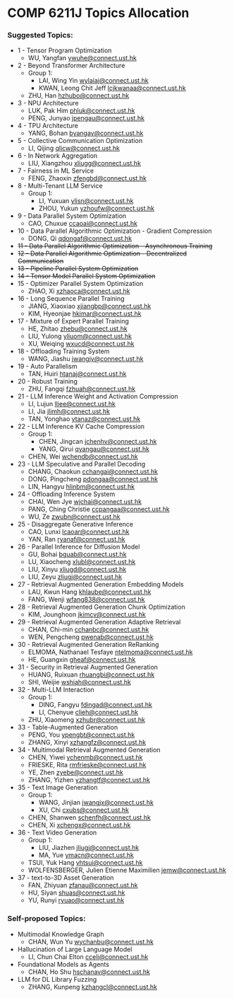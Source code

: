 # COMP 6211J Topics Allocation

### Suggested Topics:

- 1 - Tensor Program Optimization
    - WU, Yangfan [ywuhe@connect.ust.hk](mailto:ywuhe@connect.ust.hk)
- 2 - Beyond Transformer Architecture
    - Group 1:    
        - LAI, Wing Yin	[wylaiaj@connect.ust.hk](mailto:wylaiaj@connect.ust.hk)
        - KWAN, Leong Chit Jeff	[lcjkwanaa@connect.ust.hk](mailto:lcjkwanaa@connect.ust.hk)
    - ZHU, Han [hzhubo@connect.ust.hk](mailto:hzhubo@connect.ust.hk)
- 3 - NPU Architecture
    - LUK, Pak Him	[phluk@connect.ust.hk](mailto:phluk@connect.ust.hk)
    - PENG, Junyao	[jpengau@connect.ust.hk](mailto:jpengau@connect.ust.hk)
- 4 - TPU Architecture
    - YANG, Bohan [byangay@connect.ust.hk](mailto:byangay@connect.ust.hk)
- 5 - Collective Communication Optimization
    - LI, Qijing	[qlicw@connect.ust.hk](mailto:qlicw@connect.ust.hk)
- 6 - In Network Aggregation
    - LIU, Xiangzhou [xliugg@connect.ust.hk](mailto:xliugg@connect.ust.hk)
- 7 - Fairness in ML Service
    - FENG, Zhaoxin [zfengbd@connect.ust.hk](mailto:zfengbd@connect.ust.hk)
- 8 - Multi-Tenant LLM Service
    - Group 1:     
        - LI, Yuxuan [ylisn@connect.ust.hk](mailto:ylisn@connect.ust.hk)
        - ZHOU, Yukun	[yzhoufw@connect.ust.hk](mailto:yzhoufw@connect.ust.hk)
- 9 - Data Parallel System Optimization
    - CAO, Chuxue [ccaoai@connect.ust.hk](mailto:ccaoai@connect.ust.hk)
- 10 - Data Parallel Algorithmic Optimization - Gradient Compression
    - DONG, Qi [qdongaf@connect.ust.hk](mailto:qdongaf@connect.ust.hk)
- ~~11 - Data Parallel Algorithmic Optimization - Asynchronous Training~~
- ~~12 - Data Parallel Algorithmic Optimization - Decentralized Communication~~
- ~~13 - Pipeline Parallel System Optimization~~
- ~~14 - Tensor Model Parallel System Optimization~~
- 15 - Optimizer Parallel System Optimization
    - ZHAO, Xi	[xzhaoca@connect.ust.hk](mailto:xzhaoca@connect.ust.hk)
- 16 - Long Sequence Parallel Training
    - JIANG, Xiaoxiao [xjiangbp@connect.ust.hk](mailto:xjiangbp@connect.ust.hk)
    - KIM, Hyeonjae	[hkimar@connect.ust.hk](mailto:hkimar@connect.ust.hk)
- 17 - Mixture of Expert Parallel Training
    - HE, Zhitao [zhebu@connect.ust.hk](mailto:zhebu@connect.ust.hk)
    - LIU, Yulong	[yliuom@connect.ust.hk](mailto:yliuom@connect.ust.hk)
    - XU, Weiqing [wxucd@connect.ust.hk](mailto:wxucd@connect.ust.hk)
- 18 - Offloading Training System
    - WANG, Jiashu	[jwangjv@connect.ust.hk](mailto:jwangjv@connect.ust.hk)
- 19 - Auto Parallelism
    - TAN, Huiri [htanaj@connect.ust.hk](mailto:htanaj@connect.ust.hk)
- 20 - Robust Training
    - ZHU, Fangqi [fzhuah@connect.ust.hk](mailto:fzhuah@connect.ust.hk)
- 21 - LLM Inference Weight and Activation Compression
    - LI, Lujun	[lliee@connect.ust.hk](mailto:lliee@connect.ust.hk)
    - LI, Jia [jlimh@connect.ust.hk](mailto:jlimh@connect.ust.hk)
    - TAN, Yonghao	[ytanaz@connect.ust.hk](mailto:ytanaz@connect.ust.hk)
- 22 - LLM Inference KV Cache Compression
    - Group 1:     
        - CHEN, Jingcan [jchenhv@connect.ust.hk](mailto:jchenhv@connect.ust.hk)
        - YANG, Qirui [qyangau@connect.ust.hk](mailto:qyangau@connect.ust.hk)
    - CHEN, Wei [wchendb@connect.ust.hk](mailto:wchendb@connect.ust.hk)
- 23 - LLM Speculative and Parallel Decoding
    - CHANG, Chaokun	[cchangai@connect.ust.hk](mailto:cchangai@connect.ust.hk)
    - DONG, Pingcheng	[pdongaa@connect.ust.hk](mailto:pdongaa@connect.ust.hk)
    - LIN, Hangyu	[hlinbm@connect.ust.hk](mailto:hlinbm@connect.ust.hk)
- 24 - Offloading Inference System
    - CHAI, Wen Jye [wjchai@connect.ust.hk](mailto:wjchai@connect.ust.hk)
    - PANG, Ching Christie [ccpangaa@connect.ust.hk](mailto:ccpangaa@connect.ust.hk)
    - WU, Ze	[zwubn@connect.ust.hk](mailto:zwubn@connect.ust.hk)
- 25 - Disaggregate Generative Inference
    - CAO, Lunxi [lcaoar@connect.ust.hk](mailto:lcaoar@connect.ust.hk)
    - YAN, Ran	[ryanaf@connect.ust.hk](mailto:ryanaf@connect.ust.hk)
- 26 - Parallel Inference for Diffusion Model
    - GU, Bohai [bguab@connect.ust.hk](mailto:bguab@connect.ust.hk)
    - LU, Xiaocheng	[xlubl@connect.ust.hk](mailto:xlubl@connect.ust.hk)
    - LIU, Xinyu [xliugd@connect.ust.hk](mailto:xliugd@connect.ust.hk)
    - LIU, Zeyu	[zliugj@connect.ust.hk](mailto:zliugj@connect.ust.hk)
- 27 - Retrieval Augmented Generation Embedding Models
    - LAU, Kwun Hang [khlaube@connect.ust.hk](mailto:khlaube@connect.ust.hk)
    - FANG, Wenji [wfang838@connect.ust.hk](mailto:wfang838@connect.ust.hk)
- 28 - Retrieval Augmented Generation Chunk Optimization
    - KIM, Jounghoon [jkimcv@connect.ust.hk](mailto:jkimcv@connect.ust.hk)
- 29 - Retrieval Augmented Generation Adaptive Retrieval
    - CHAN, Chi-min [cchanbc@connect.ust.hk](mailto:cchanbc@connect.ust.hk)
    - WEN, Pengcheng	[pwenab@connect.ust.hk](mailto:pwenab@connect.ust.hk)
- 30 - Retrieval Augmented Generation ReRanking
    - ELMOMA, Nathanael Tesfaye	[ntelmoma@connect.ust.hk](mailto:ntelmoma@connect.ust.hk)
    - HE, Guangxin	[gheaf@connect.ust.hk](mailto:gheaf@connect.ust.hk)
- 31 - Security in Retrieval Augmented Generation
    - HUANG, Ruixuan [rhuangbi@connect.ust.hk](mailto:rhuangbi@connect.ust.hk)
    - SHI, Weijie [wshiah@connect.ust.hk](mailto:wshiah@connect.ust.hk)
- 32 - Multi-LLM Interaction
    - Group 1:    
        - DING, Fangyu	[fdingad@connect.ust.hk](mailto:fdingad@connect.ust.hk)
        - LI, Chenyue [clieh@connect.ust.hk](mailto:clieh@connect.ust.hk)
    - ZHU, Xiaomeng [xzhubr@connect.ust.hk](mailto:xzhubr@connect.ust.hk)
- 33 - Table-Augmented Generation
    - PENG, You [ypengbt@connect.ust.hk](mailto:ypengbt@connect.ust.hk)
    - ZHANG, Xinyi	[xzhangfz@connect.ust.hk](mailto:xzhangfz@connect.ust.hk)
- 34 - Multimodal Retrieval Augmented Generation
    - CHEN, Yiwei [ychenmb@connect.ust.hk](mailto:ychenmb@connect.ust.hk)
    - FRIESKE, Rita	[rmfrieske@connect.ust.hk](mailto:rmfrieske@connect.ust.hk)
    - YE, Zhen	[zyebe@connect.ust.hk](mailto:zyebe@connect.ust.hk)
    - ZHANG, Yizhen [yzhangtf@connect.ust.hk](mailto:yzhangtf@connect.ust.hk)
- 35 - Text Image Generation
    - Group 1:
        - WANG, Jinjian	[jwangjx@connect.ust.hk](mailto:jwangjx@connect.ust.hk)
        - XU, Chi	[cxubs@connect.ust.hk](mailto:cxubs@connect.ust.hk)          
    - CHEN, Shanwen [schenfh@connect.ust.hk](mailto:schenfh@connect.ust.hk)
    - CHEN, Xi	[xchengx@connect.ust.hk](mailto:xchengx@connect.ust.hk)
- 36 - Text Video Generation
    - Group 1:     
        - LIU, Jiazhen [jliugj@connect.ust.hk](mailto:jliugj@connect.ust.hk)
        - MA, Yue [ymacn@connect.ust.hk](mailto:ymacn@connect.ust.hk)
    - TSUI, Yuk Hang [yhtsui@connect.ust.hk](mailto:yhtsui@connect.ust.hk)
    - WOLFENSBERGER, Julien Etienne Maximilien [jemw@connect.ust.hk](mailto:jemw@connect.ust.hk)
- 37 - text-to-3D Asset Generation
    - FAN, Zhiyuan	[zfanau@connect.ust.hk](mailto:zfanau@connect.ust.hk)
    - HU, Siyan [shuas@connect.ust.hk](mailto:shuas@connect.ust.hk)
    - YU, Runyi [ryuao@connect.ust.hk](mailto:ryuao@connect.ust.hk)

### Self-proposed Topics:

- Multimodal Knowledge Graph
    - CHAN, Wun Yu [wychanbu@connect.ust.hk](mailto:wychanbu@connect.ust.hk)
- Hallucination of Large Language Model
    - LI, Chun Chai Elton	[cceli@connect.ust.hk](mailto:cceli@connect.ust.hk)
- Foundational Models as Agents
    - CHAN, Ho Shu [hschanav@connect.ust.hk](mailto:hschanav@connect.ust.hk)
- LLM for DL Library Fuzzing
    - ZHANG, Kunpeng [kzhangcl@connect.ust.hk](mailto:kzhangcl@connect.ust.hk)
